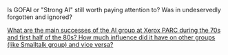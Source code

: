 Is GOFAI or "Strong AI" still worth paying attention to? Was in undeservedly forgotten and ignored?  

[What are the main successes of the AI group at Xerox PARC during the 70s and first half of the 80s? How much influence did it have on other groups (like Smalltalk group) and vice versa?](https://www.quora.com/What-are-the-main-successes-of-the-AI-group-at-Xerox-PARC-during-the-70s-and-first-half-of-the-80s-How-much-influence-did-it-have-on-other-groups-like-Smalltalk-group-and-vice-versa)
